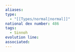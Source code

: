 ```yaml
---
aliases: 
type:
  - "[[Types/normal|normal]]"
national dex number: 486
tags:
  - Sinnoh
evolution line: 
associated:
---
```

